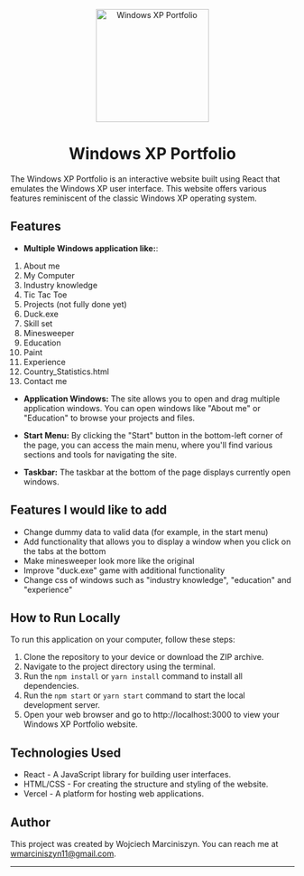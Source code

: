<p align="center">
  <img
    width="200"
    height="200"
    src="https://raw.githubusercontent.com/MiszynV2/WindowsXP-portfolio/main/src/sources/duck.png"
    alt="Windows XP Portfolio"
  />
</p>

<p align="center">
  <!-- Add your badges here -->
</p>

<h1 align="center">Windows XP Portfolio</h1>

The Windows XP Portfolio is an interactive website built using React that emulates the Windows XP user interface. This website offers various features reminiscent of the classic Windows XP operating system.

## Features
 
- **Multiple Windows application like:**:
1. About me
2. My Computer
3. Industry knowledge
4. Tic Tac Toe
5. Projects (not fully done yet)
6. Duck.exe 
7. Skill set
8. Minesweeper
9. Education
10. Paint
11. Experience
12. Country_Statistics.html
13. Contact me

- **Application Windows:** The site allows you to open and drag multiple application windows. You can open windows like "About me" or "Education" to browse your projects and files.

- **Start Menu:** By clicking the "Start" button in the bottom-left corner of the page, you can access the main menu, where you'll find various sections and tools for navigating the site.

- **Taskbar:** The taskbar at the bottom of the page displays currently open windows.

## Features I would like to add

- Change dummy data to valid data (for example, in the start menu) 
- Add functionality that allows you to display a window when you click on the tabs at the bottom 
- Make minesweeper look more like the original
- Improve "duck.exe" game with additional functionality
- Change css of windows such as "industry knowledge", "education" and "experience"

## How to Run Locally

To run this application on your computer, follow these steps:

1. Clone the repository to your device or download the ZIP archive.
2. Navigate to the project directory using the terminal.
3. Run the `npm install` or `yarn install` command to install all dependencies.
4. Run the `npm start` or `yarn start` command to start the local development server.
5. Open your web browser and go to http://localhost:3000 to view your Windows XP Portfolio website.

## Technologies Used

- React - A JavaScript library for building user interfaces.
- HTML/CSS - For creating the structure and styling of the website.
- Vercel - A platform for hosting web applications.

## Author

This project was created by Wojciech Marciniszyn. You can reach me at wmarciniszyn11@gmail.com.

---

